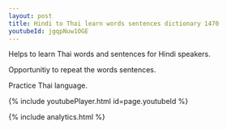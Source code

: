 ```yaml
---
layout: post
title: Hindi to Thai learn words sentences dictionary 1470 
youtubeId: jgqpNuw1OGE
---
```

 
 
Helps to learn Thai words and sentences for Hindi speakers.

Opportunitiy to repeat the words sentences. 

Practice Thai language. 
 
{% include youtubePlayer.html id=page.youtubeId %}
 
 
{% include analytics.html %}